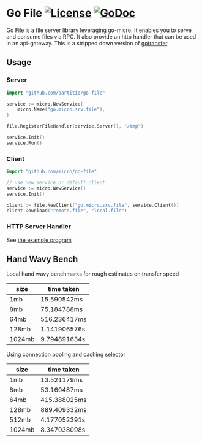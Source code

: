 # Go File [![License](https://img.shields.io/:license-apache-blue.svg)](https://opensource.org/licenses/Apache-2.0) [![GoDoc](https://godoc.org/github.com/micro/go-file?status.svg)](https://godoc.org/github.com/micro/go-file)

Go File is a file server library leveraging go-micro. It enables you to serve and consume files via RPC.
It also provide an http handler that can be used in an api-gateway.
This is a stripped down version of [gotransfer](https://github.com/yanolab/gotransfer).

## Usage


### Server

```go
import "github.com/partitio/go-file"

service := micro.NewService(
	micro.Name("go.micro.srv.file"),
)

file.RegisterFileHandler(service.Server(), "/tmp")

service.Init()
service.Run()
```

### Client

```go
import "github.com/micro/go-file"

// use new service or default client
service := micro.NewService()
service.Init()

client := file.NewClient("go.micro.srv.file", service.Client())
client.Download("remote.file", "local.file")
```

### HTTP Server Handler
See [the example program](cmd/file-srv/main.go)

## Hand Wavy Bench

Local hand wavy benchmarks for rough estimates on transfer speed

size	|	time taken
----	|	----------
1mb	|	15.590542ms
8mb	|	75.184788ms
64mb	|	516.236417ms
128mb	|	1.141906576s
1024mb	|	9.794891634s

Using connection pooling and caching selector

size	|	time taken
----	|	----------
1mb	|	13.521179ms
8mb	|	53.160487ms
64mb	|	415.388025ms
128mb	|	889.409332ms
512mb	|	4.177052391s
1024mb	|	8.347038098s
